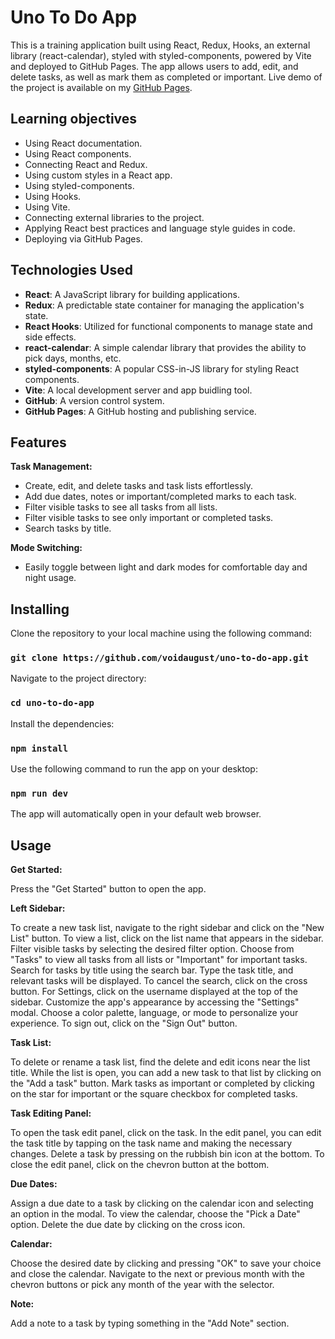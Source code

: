 # Uno To Do App

This is a training application built using React, Redux, Hooks, an external library (react-calendar), styled with styled-components, powered by Vite and deployed to GitHub Pages.
The app allows users to add, edit, and delete tasks, as well as mark them as completed or important.
Live demo of the project is available on my [GitHub Pages](https://voidaugust.github.io/uno-to-do-app/).

## Learning objectives

- Using React documentation.
- Using React components.
- Connecting React and Redux.
- Using custom styles in a React app.
- Using styled-components.
- Using Hooks.
- Using Vite.
- Connecting external libraries to the project.
- Applying React best practices and language style guides in code.
- Deploying via GitHub Pages.

## Technologies Used

- **React**: A JavaScript library for building applications.
- **Redux**: A predictable state container for managing the application's state.
- **React Hooks**: Utilized for functional components to manage state and side effects.
- **react-calendar**: A simple calendar library that provides the ability to pick days, months, etc.
- **styled-components**: A popular CSS-in-JS library for styling React components.
- **Vite**: A local development server and app buidling tool.
- **GitHub**: A version control system.
- **GitHub Pages**: A GitHub hosting and publishing service.

## Features

**Task Management:** 
- Create, edit, and delete tasks and task lists effortlessly.
- Add due dates, notes or important/completed marks to each task.
- Filter visible tasks to see all tasks from all lists.
- Filter visible tasks to see only important or completed tasks.
- Search tasks by title.

**Mode Switching:**
- Easily toggle between light and dark modes for comfortable day and night usage.

## Installing

Clone the repository to your local machine using the following command:

### `git clone https://github.com/voidaugust/uno-to-do-app.git`

Navigate to the project directory:

### `cd uno-to-do-app`

Install the dependencies:

### `npm install`

Use the following command to run the app on your desktop:

### `npm run dev`

The app will automatically open in your default web browser.

## Usage 

**Get Started:**

Press the "Get Started" button to open the app.

**Left Sidebar:**

To create a new task list, navigate to the right sidebar and click on the "New List" button.
To view a list, click on the list name that appears in the sidebar.
Filter visible tasks by selecting the desired filter option. Choose from "Tasks" to view all tasks from all lists or "Important" for important tasks.
Search for tasks by title using the search bar. Type the task title, and relevant tasks will be displayed.
To cancel the search, click on the cross button.
For Settings, click on the username displayed at the top of the sidebar.
Customize the app's appearance by accessing the "Settings" modal.
Choose a color palette, language, or mode to personalize your experience.
To sign out, click on the "Sign Out" button.

**Task List:**

To delete or rename a task list, find the delete and edit icons near the list title.
While the list is open, you can add a new task to that list by clicking on the "Add a task" button.
Mark tasks as important or completed by clicking on the star for important or the square checkbox for completed tasks.

**Task Editing Panel:**

To open the task edit panel, click on the task.
In the edit panel, you can edit the task title by tapping on the task name and making the necessary changes.
Delete a task by pressing on the rubbish bin icon at the bottom.
To close the edit panel, click on the chevron button at the bottom.

**Due Dates:**

Assign a due date to a task by clicking on the calendar icon and selecting an option in the modal. To view the calendar, choose the "Pick a Date" option.
Delete the due date by clicking on the cross icon.

**Calendar:**

Choose the desired date by clicking and pressing "OK" to save your choice and close the calendar.
Navigate to the next or previous month with the chevron buttons or pick any month of the year with the selector.

**Note:**

Add a note to a task by typing something in the "Add Note" section.